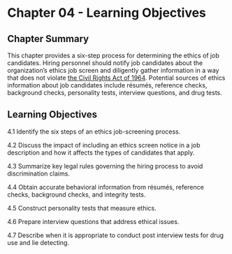 # Chapter 04 - Learning Objectives

## Chapter Summary

This chapter provides a six-step process for determining the ethics of job candidates. Hiring personnel should notify job candidates about the organization’s ethics job screen and diligently gather information in a way that does not violate [the Civil Rights Act of 1964](../_inbox/The%20Civil%20Rights%20Act%20of%201964.md). Potential sources of ethics information about job candidates include résumés, reference checks, background checks, personality tests, interview questions, and drug tests.

## Learning Objectives

4.1 Identify the six steps of an ethics job-screening process.

4.2 Discuss the impact of including an ethics screen notice in a job description and how it affects the types of candidates that apply.

4.3 Summarize key legal rules governing the hiring process to avoid discrimination claims.

4.4 Obtain accurate behavioral information from résumés, reference checks, background checks, and integrity tests.

4.5 Construct personality tests that measure ethics.

4.6 Prepare interview questions that address ethical issues.

4.7 Describe when it is appropriate to conduct post interview tests for drug use and lie detecting.


